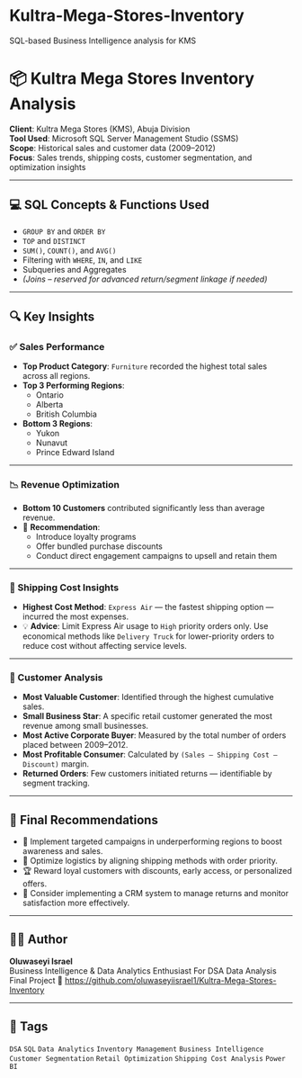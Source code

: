 # Kultra-Mega-Stores-Inventory
SQL-based Business Intelligence analysis for KMS

# 📦 Kultra Mega Stores Inventory Analysis

**Client**: Kultra Mega Stores (KMS), Abuja Division  
**Tool Used**: Microsoft SQL Server Management Studio (SSMS)  
**Scope**: Historical sales and customer data (2009–2012)  
**Focus**: Sales trends, shipping costs, customer segmentation, and optimization insights

---

## 💻 SQL Concepts & Functions Used

- `GROUP BY` and `ORDER BY`
- `TOP` and `DISTINCT`
- `SUM()`, `COUNT()`, and `AVG()`
- Filtering with `WHERE`, `IN`, and `LIKE`
- Subqueries and Aggregates
- *(Joins – reserved for advanced return/segment linkage if needed)*

---

## 🔍 Key Insights

### ✅ Sales Performance
- **Top Product Category**: `Furniture` recorded the highest total sales across all regions.
- **Top 3 Performing Regions**:
  - Ontario
  - Alberta
  - British Columbia
- **Bottom 3 Regions**:
  - Yukon
  - Nunavut
  - Prince Edward Island

---

### 📉 Revenue Optimization
- **Bottom 10 Customers** contributed significantly less than average revenue.
- 🎯 **Recommendation**:
  - Introduce loyalty programs
  - Offer bundled purchase discounts
  - Conduct direct engagement campaigns to upsell and retain them

---

### 🚚 Shipping Cost Insights
- **Highest Cost Method**: `Express Air` — the fastest shipping option — incurred the most expenses.
- 💡 **Advice**: Limit Express Air usage to `High` priority orders only. Use economical methods like `Delivery Truck` for lower-priority orders to reduce cost without affecting service levels.

---

### 👥 Customer Analysis
- **Most Valuable Customer**: Identified through the highest cumulative sales.
- **Small Business Star**: A specific retail customer generated the most revenue among small businesses.
- **Most Active Corporate Buyer**: Measured by the total number of orders placed between 2009–2012.
- **Most Profitable Consumer**: Calculated by `(Sales – Shipping Cost – Discount)` margin.
- **Returned Orders**: Few customers initiated returns — identifiable by segment tracking.

---

## 🧠 Final Recommendations

- 🎯 Implement targeted campaigns in underperforming regions to boost awareness and sales.
- 🚚 Optimize logistics by aligning shipping methods with order priority.
- 🏆 Reward loyal customers with discounts, early access, or personalized offers.
- 🧾 Consider implementing a CRM system to manage returns and monitor satisfaction more effectively.

---

## 👨‍💻 Author

**Oluwaseyi Israel**  
Business Intelligence & Data Analytics Enthusiast For DSA Data Analysis Final Project 
🔗 https://github.com/oluwaseyiisrael1/Kultra-Mega-Stores-Inventory

---

## 📌 Tags

`DSA` `SQL` `Data Analytics` `Inventory Management` `Business Intelligence`  
`Customer Segmentation` `Retail Optimization` `Shipping Cost Analysis` `Power BI`

